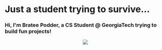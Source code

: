 <h1>Just a student trying to survive...</h1>
<h3>Hi, I'm Bratee Podder, a CS Student @ GeorgiaTech trying to build fun projects!</h3>

<div id="header" align="center">
  <img src="[https://media.giphy.com/media/v1.Y2lkPTc5MGI3NjExYWpoc3dhcW1ibXU4NjdwOW9vNGhjbWx1bjBibzU4cHh0ZXFuYWRheCZlcD12MV9pbnRlcm5hbF9naWZfYnlfaWQmY3Q9Zw/QXwtfadqo7wbfmT46H/giphy.gif](https://media.giphy.com/media/v1.Y2lkPTc5MGI3NjExdThqZmx3NXJqYmtkcmk4dXc0bzdzbDRkOHF2dWRvbjh3MmZhNzZ3aiZlcD12MV9pbnRlcm5hbF9naWZfYnlfaWQmY3Q9Zw/kLGihj2dYiOAusaN2G/giphy.gif)"
    </div>

<!--
**brateepodder/brateepodder** is a ✨ _special_ ✨ repository because its `README.md` (this file) appears on your GitHub profile.

Here are some ideas to get you started:

- 🔭 I’m currently working on ...
- 🌱 I’m currently learning ...
- 👯 I’m looking to collaborate on ...
- 🤔 I’m looking for help with ...
- 💬 Ask me about ...
- 📫 How to reach me: ...
- 😄 Pronouns: ...
- ⚡ Fun fact: ...
-->
